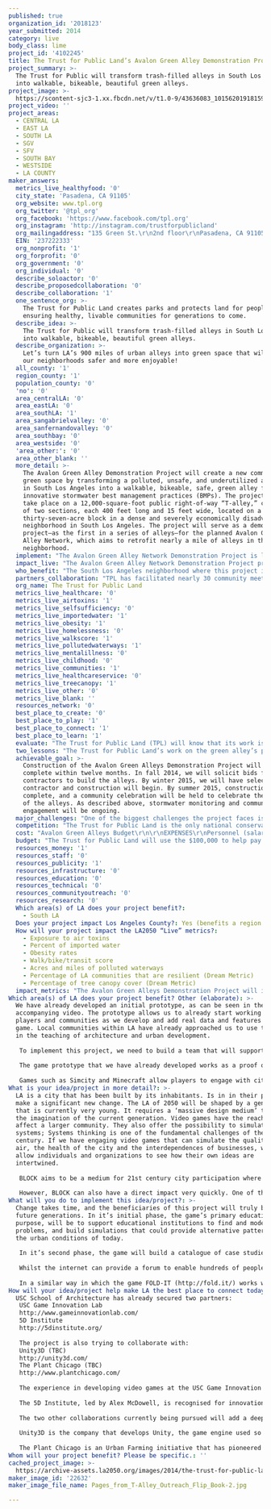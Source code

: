 ```yaml
---
published: true
organization_id: '2018123'
year_submitted: 2014
category: live
body_class: lime
project_id: '4102245'
title: The Trust for Public Land’s Avalon Green Alley Demonstration Project
project_summary: >-
  The Trust for Public will transform trash-filled alleys in South Los Angeles
  into walkable, bikeable, beautiful green alleys.
project_image: >-
  https://scontent-sjc3-1.xx.fbcdn.net/v/t1.0-9/43636083_10156201918159735_997760425149857792_n.jpg?_nc_cat=105&oh=97c670e26a9a708777352a654c8bd0b9&oe=5C486122
project_video: ''
project_areas:
  - CENTRAL LA
  - EAST LA
  - SOUTH LA
  - SGV
  - SFV
  - SOUTH BAY
  - WESTSIDE
  - LA COUNTY
maker_answers:
  metrics_live_healthyfood: '0'
  city_state: 'Pasadena, CA 91105'
  org_website: www.tpl.org
  org_twitter: '@tpl_org'
  org_facebook: 'https://www.facebook.com/tpl.org'
  org_instagram: 'http://instagram.com/trustforpublicland'
  org_mailingaddress: "135 Green St.\r\n2nd floor\r\nPasadena, CA 91105"
  EIN: '237222333'
  org_nonprofit: '1'
  org_forprofit: '0'
  org_government: '0'
  org_individual: '0'
  describe_soloactor: '0'
  describe_proposedcollaboration: '0'
  describe_collaboration: '1'
  one_sentence_org: >-
    The Trust for Public Land creates parks and protects land for people,
    ensuring healthy, livable communities for generations to come.
  describe_idea: >-
    The Trust for Public will transform trash-filled alleys in South Los Angeles
    into walkable, bikeable, beautiful green alleys.
  describe_organization: >-
    Let’s turn LA’s 900 miles of urban alleys into green space that will make
    our neighborhoods safer and more enjoyable!
  all_county: '1'
  region_county: '1'
  population_county: '0'
  'no': '0'
  area_centralLA: '0'
  area_eastLA: '0'
  area_southLA: '1'
  area_sangabrielvalley: '0'
  area_sanfernandovalley: '0'
  area_southbay: '0'
  area_westside: '0'
  'area_other:': '0'
  area_other_blank: ''
  more_detail: >-
    The Avalon Green Alley Demonstration Project will create a new community
    green space by transforming a polluted, unsafe, and underutilized alleyway
    in South Los Angeles into a walkable, bikeable, safe, green alley featuring
    innovative stormwater best management practices (BMPs). The project will
    take place on a 12,000-square-foot public right-of-way “T-alley,” comprised
    of two sections, each 400 feet long and 15 feet wide, located on a
    thirty-seven-acre block in a dense and severely economically disadvantaged
    neighborhood in South Los Angeles. The project will serve as a demonstration
    project—as the first in a series of alleys—for the planned Avalon Green
    Alley Network, which aims to retrofit nearly a mile of alleys in the
    neighborhood.
  implement: "The Avalon Green Alley Network Demonstration Project is leading efforts to green the nearly 900 linear miles of alleys in the City of Los Angeles. These largely overlooked spaces represent nearly 2,400 acres of potentially open space. Project goals include demonstrating innovative and cost-effective means to improving water quality, contributing to the restoration of local ecosystems through the improvement of water quality and conservation of water resources, facilitating investment in green infrastructure through the development, implementation, and testing of new methods for urban greening, and engaging local residents in the design and development of new green spaces within their community.\r\n\r\nThe project will implement replicable low impact development stormwater management measures in a keystone alley that is included within a larger master plan for a local network of green alleys. The Avalon Green Alley Network will retrofit a network of alleys spanning 6 blocks (approximately 37 acres) of the South Los Angeles neighborhood near Avalon Boulevard for improved pedestrian connectivity and integrated stormwater management.\r\n\r\nWithin the Avalon Green Alley Network, The Trust for Public Land and partners will conduct extensive renovation and construction on two alleys (Tier 1) and will complete general improvements throughout the rest of the alleys (Tier 2). Improvements will include replacing dark, impervious pavement with porous, light-colored paving stones that reflect heat and allow water to penetrate rather than running off into sewers; planting the edges of alleys with espaliered fruit trees to make them cooler and more inviting; and adding signs, lighting, and pavement markings to encourage residents to use the alleys as green pathways through the neighborhood. Additional improvements will include native and drought tolerant plantings that will green and beautify the neighborhood, a fitness loop, and a range of techniques to capture and infiltrate stormwater from nearby residences and streets. When complete, the network of green alleys and streets will connect two parks, an elementary school, a high school, shops and businesses, bus stops, and a grocery store.\r\n\r\nThe completion of the Project will serve as a demonstration of stormwater management low impact development interventions that can be replicated in other communities throughout Los Angeles and California.\r\n\r\n"
  impact_live: "The Avalon Green Alley Network Demonstration Project presents a major opportunity to transform blighted, polluted, and overlooked spaces into walkable, bike-able, and playable green spaces, creating new recreational opportunities for residents who have few places for safe outdoor recreation in their neighborhood. The project will serve as a practical improvement to residents’ daily lives, adaptively re-using existing infrastructure to integrate green connecting corridors into the fabric of the neighborhood. The alleys will also create safe routes to school for children. These corridors will serve as vital links between homes, nearby schools, parks, and services. By encouraging walkability within the neighborhood, residents will be less likely to drive to reach nearby destinations, leading to increased opportunities for physical activity, and effectively reducing greenhouse gas emissions and improving air quality.\r\n\r\nEnlivening, renovating, and greening these overlooked corridors will lead to increased usage and stewardship from residents, which will have an important impact on decreasing crime, illegal dumping, and pollution. Community art, native plantings, and natural, edible landscaping will create a welcoming community space. Interpretive signage and design-based information inlaid into the paving will highlight for residents a sense of place within the Los Angeles River Watershed, and educate residents about pollution prevention and green infrastructure benefits. A fitness path through the alley network will make this community green space a nexus for outdoor exercise, positive community interaction, and play. The integration of espaliered fruit trees along the alley walls and fences introduces an agricultural element to a heavily urbanized area. Benefits also include opportunities for residents to engage in community building activities, thus fostering community pride and a sense of ownership. \r\n\r\nIn addition to these benefits to the immediate community, the project will serve as a model for similar dense and residential low-income communities throughout California, and will break new ground in interagency collaborations for the permitting and construction of low-impact development.\r\n"
  who_benefit: "The South Los Angeles neighborhood where this project is located is a Severely Disadvantaged Community where the median household income (MHI) within a half-mile radius of the project site is $31,256 (53 percent of the statewide MHI), and where 6,939 people live below the poverty line.  Residents of this area are disproportionately affected by poor air and water quality, and suffer from high rates of obesity, diabetes, and heart disease. According to the California State Parks Community Fact Finder, the neighborhood surrounding the project site has only one acre of open space per 1,000 people.  \r\n\r\nOn a broader level, the project’s impact on water quality will benefit all of Los Angeles County. Currently, the alleys are used as dumping grounds, leading to the accumulation of various pollutants during dry months, including oil, heavy metals, nutrients, trash, total suspended solids, and bacteria. During rainy months, untreated and contaminated stormwater runoff flows through the alley into storm drains that lead to the Los Angeles River and out to the ocean. Contaminated stormwater runoff is the number one source of ocean pollution in Southern California. Cleaning up the alleys and implementing stormwater capture technologies in them will eliminate a significant source of water pollution. \r\n\r\nThe project will also impact water supply in our drought-stricken region. Los Angeles imports 89% of its water at tremendous environmental and financial cost – the large use of energy in California is pumping water south – and yet we waste almost all of our rainwater. Our city’s stormwater infrastructure was designed with the sole purpose of preventing flooding, and as a result all the rain that falls is quickly funneled into storm drains that empty into the ocean. By implementing stormwater capture elements such as permeable paving in the alleys, rainwater will be able to recharge the local aquifers and increase our local water supply. In the current drought, it is more important than ever to demonstrate sustainable solutions to our water crisis. Ongoing monitoring of the stormwater captured by the alleys will provide valuable information that will be used to inform policy at the local, regional, and state level and will benefit all Californians. \r\n\r\n"
  partners_collaboration: "TPL has facilitated nearly 30 community meetings, platicas and clean-ups since April 2010. Through these meetings, planning events, and alley clean-up activities, the project has engaged the support of the following groups:\r\no\tLos Angeles Conservation Corps –LACC helped TPL organize alley clean-ups at the project site   Partner on the Tree Planting grant and will be helping with outreach, permitting and planting for the new street trees\r\no\tThe Coalition for Responsible Community Development: a nonprofit community development organization in South Los Angeles, is working with TPL on alley clean-ups.\r\no\tCommunity Health Council (CHC)/ Coalition for an Active South Los Angeles: The Avalon Alleys have been highlighted by CASLA as a priority project for improving community health.  TPL participates in monthly meetings with CASLA, a branch of CHC, who will continue to advocate for a network of green alleys in South L.A.\r\no\tFood for Less, the closest and largest grocery store to the project site, has assisted TPL with outreach support and has contributed food and refreshments for community meetings and alley clean-ups.\r\no\tMagnolia Missionary Baptist Church – Located on the southwest corner of the T-alley block, the church has provided free space for hosting community meetings and events. \r\no\tTreePeople, an environmental nonprofit provided support and co-facilitated monthly platicas and co-hosted community tree planting event\r\no\tJefferson High School – Jefferson High School hosts a Green Design Academy, whose students have partnered with TPL on outreach activities.\r\no\tMaya Angelou High School- Hosts monthly platicas and important partner for outreach and student engagement. Three academies within the school participate in clean-up events and will participate in the monitoring of the alleys and on-going tree care for new street trees.\r\no\tCity of Los Angeles Bureau of Sanitation:  Primary partner and support for the project.  BOS will maintain the BMPs and is the key partner for designing and building the alleys \r\no\tCouncil for Watershed Health: Monitoring support for stormwater BMPs\r\no\tCouncil District 9: Important partner and supporter for project.  Essential support with alley closure piece and other logistics and community relations support\r\no\tLos Angeles Police Department:  Attends monthly platicas and works with residents to discuss safety and community issues \r\n"
  org_name: The Trust for Public Land
  metrics_live_healthcare: '0'
  metrics_live_airtoxins: '1'
  metrics_live_selfsufficiency: '0'
  metrics_live_importedwater: '1'
  metrics_live_obesity: '1'
  metrics_live_homelessness: '0'
  metrics_live_walkscore: '1'
  metrics_live_pollutedwaterways: '1'
  metrics_live_mentalillness: '0'
  metrics_live_childhood: '0'
  metrics_live_communities: '1'
  metrics_live_healthcareservice: '0'
  metrics_live_treecanopy: '1'
  metrics_live_other: '0'
  metrics_live_blank: ''
  resources_network: '0'
  best_place_to_create: '0'
  best_place_to_play: '1'
  best_place_to_connect: '1'
  best_place_to_learn: '1'
  evaluate: "The Trust for Public Land (TPL) will know that its work is making a positive difference through evidence of community involvement in the design and construction process; recognition by community members and civic leaders; positive media and press; and through the physical transformation and public use of the alleys. We will assess project progress by how well we are able to meet the following performance standards within the proposed timeline:  the degree to which sustainable design elements are used; the number of community members who engage in the development process; and the number of people who use the alley. Post-occupancy evaluation will include observations and interviews with residents to determine how the elements are perceived and influence the neighborhood’s health, safety, and quality of life. Additional ways we will evaluate the project is the stormwater monitoring activities.  The monitoring activities will document pre and post project water quality outcomes to provide data reference for future LID alley retrofit projects in South Los Angeles.\r\n\r\nThe Council for Watershed Health will work with TPL to conduct monitoring for project effectiveness for 6 months prior to implementation and 12 months after construction completion. TPL will seek additional funding to support up to 4 additional years of monitoring to reach a 5-year benchmark of statistical significance. The proposed 18-month pre- and post-Project monitoring plan will measure the effects of the proposed BMPs on water quality and water supply (such as reduction in peak flows and amount of water infiltrated), as well as measure additional benefits, including social and educational impacts, public health improvements, greenhouse gas reduction, and increased biological diversity resulting from changes to impervious surfaces. \r\n\r\n"
  two_lessons: "The Trust for Public Land’s work on the green alley’s project has been informed by our belief that people need green community spaces to connect with nature and that the community must play an active role designing their local parks and open spaces. \r\n\r\nFor the 80 percent of Americans who live in or near a city, neighborhood parks offer the closest connection to nature. Yet, over two-thirds of the people in Los Angeles don’t live within walking distance of a park. As a result, an entire generation is growing up disconnected from nature and the outdoors, missing out on the fun, fitness, and relaxation that parks provide. In park-poor neighborhoods, children play in streets or vacant lots instead of on grassy meadows or soccer fields. Or they simply stay inside—a national crisis of inactivity that has contributed to higher rates of obesity, diabetes, asthma, anxiety, and depression. \r\n\r\nResearch shows that parks promote public health and revitalize local economies. They make cities more energy-efficient and less vulnerable to the effects of climate change. They connect people to the great outdoors and to each other. But it’s not enough to simply build parks or create open space; the community must be involved from the very beginning for the park to truly serve local needs and for the project to be sustainable in the long run. Each of the parks that we develop represents the local community's voice. To design and construct a park, we engage neighborhoods, including nearby schools, senior centers, churches, families, and local community groups, at every level of the process. The Trust for Public Land has seen that its signature participatory design and community engagement process leads to increased neighborhood cohesion, interconnection, and pride; improved mental, physical, and spiritual health; and empowerment of individuals, who see that their voices can effect concrete change in their own communities.\r\n\r\n"
  achievable_goal: >-
    Construction of the Avalon Green Alleys Demonstration Project will be
    complete within twelve months. In fall 2014, we will solicit bids for
    contractors to build the alleys. By winter 2015, we will have selected a
    contractor and construction will begin. By summer 2015, construction will be
    complete, and a community celebration will be held to celebrate the opening
    of the alleys. As described above, stormwater monitoring and community
    engagement will be ongoing.
  major_challenges: "One of the biggest challenges the project faces is the number of partners, stakeholders, and jurisdictions involved. All of these different groups have different needs and priorities for the project which can range from social, to policy, to practical, such as sanitation and safety.  We are meeting this challenge by being sensitive to all the different priorities and bringing people together to create consensus. We hold monthly meetings to ensure that the community residents who will be using the green alleys and the city agencies that will be maintaining and managing them in the future understand each other and have all of their concerns met. Clear, concise communication has been essential to pulling together the differing needs and perspectives to create a design plan that satisfies everyone.\r\n\r\nAnother challenge has been fostering collaboration between the various government agencies with an interest in the project.  TPL began planning for a cohesive network of green alleys in the Avalon neighborhood in September 2009. Since that time, TPL has developed partnerships with a range of City agencies to align this project within Citywide green infrastructure development and to create strong interagency collaboration. The City of L.A. Department of Recreation and Parks, Department of Transportation, Bureau of Engineering, the fire and police departments, and the CRA all participated in early-stage planning meetings with TPL to identify the Avalon Green Alley as a potential model project. TPL has formed a partnership with the City of L.A. Green Streets Committee, a team of experts from the City’s Departments of Planning and Public Works, and the City’s Green Alleys Subcommittee, comprised of members from the Board of Public Works; Bureau of Sanitation; CRA; Department of Planning; and USC Center for Sustainability. Planning efforts included multiple coordination meetings with agency partners and stakeholders, community workshops, and design review meetings. Through these coordination meetings, participating agencies and nonprofits have worked together to define roles and responsibilities, review the concept design, and ensure that all elements of the proposed green alley comply with the goals and regulations of each agency.\r\n"
  competition: "The Trust for Public Land is the only national conservation organization with a land-for-people mission. It is our goal to put a park, playground, or natural area within a 10-minute walk of all Americans. Each of our projects is open to the public, and we serve residents of and visitors of all ages, backgrounds, and abilities. Benefits of our work include: improving air and water quality, mitigating climate change, protecting habitat, and creating public access to nature and recreation. We work on the ground in Los Angeles County, collaborating with public agencies, nonprofits, community groups, and local residents to create parks and conserve land for people.\r\n\r\nWe are the only national conservation organization doing the complex work of bringing people together to create parks, playgrounds, community gardens, and preserving open space in densely populated urban areas.  During the past 40 years, The Trust for Public Land has created or protected more than a thousand city parks, natural areas, playgrounds, greenways, and community gardens in dozens of cities across the country.\r\n\r\nThe Avalon Green Alley Network Demonstration Project is pioneering work in the areas of stormwater capture and greening urban infrastructure. It represents the very first green alley network to be implemented in South Los Angeles, the first alley retrofit in Los Angeles to incorporate greening, and the first to demonstrate the potential of green alleys to transform residential areas of significant density and poverty. As such, this project has the potential to have regional, statewide, and national impact on innovative green infrastructure and urban greening measures.\r\n"
  cost: "Avalon Green Alleys Budget\r\n\r\nEXPENSES\r\nPersonnel (salary and benefits) \t\t\t\t\t$401,000\r\nOffice Expenses (rent, telecom, utilities, insurance, etc.) \t\t$80,000\r\nOther Expenses (printing, postage, travel, etc.) \t\t\t$20,000\r\nProgram Reinvestment & Expansion* \t\t\t\t$188,000\r\nManagement & Program Services** \t\t\t\t\t$120,000\r\n\r\nProfessional Services\r\nDesign & Construction Documents \t\t\t\t\t$192,000\r\nBid Review and Construction Coordination \t\t\t\t$54,000\r\nStormwater Design and Monitoring \t\t\t\t\t$228,000\r\nIrrigation Maintenance \t\t\t\t\t\t$45,000\r\nOther Professional Services \t\t\t\t\t\t$51,000\r\nSubtotal Professional Services \t\t\t\t\t$570,000\r\n\r\nConstruction & Site Improvements (includes contingency)\r\nGeneral Requirements, Permits, Testing \t\t\t\t$337,000\r\nDemolition & Earthwork \t\t\t\t\t\t$410,000\r\nHardscape \t\t\t\t\t\t\t\t$1,280,000\r\nLandscape \t\t\t\t\t\t\t\t$44,000\r\nSubdrainage \t\t\t\t\t\t\t\t$223,000\r\nWater Monitoring Equipment \t\t\t\t\t$71,000\r\nOther Features (lighting, signage, art etc.) \t\t\t\t$206,000\r\nSubtotal Construction \t\t\t\t\t\t$2,571,000\r\nTOTAL EXPENSES \t\t\t\t\t\t$3,950,000\r\n\r\nSUPPORT\r\nPublic Funding\r\nLos Angeles Community Redevelopment Agency (awarded) \t\t\t275,000\r\nLos Angeles Bureau of Sanitation ‐ Stormwater Grant Program (awarded) \t\t1,906,000\r\nLos Angeles Bureau of Sanitation ‐ Proposition O (awarded) \t\t\t612,000\r\nState of California Urban Greening Grant (awarded) \t\t\t\t400,000\r\nLos Angeles County (awarded) \t\t\t\t\t\t\t142,000\r\n\r\nPrivate Funding\r\nNational Fish & Wildlife Foundation (awarded) \t\t\t\t\t50,000\r\nThe JIB Fund (awarded) \t\t\t\t\t\t\t\t90,000\r\nOther Private Funding (awarded) \t\t\t\t\t\t\t16,000\r\nThe Trust for Public Land Investment*** \t\t\t\t\t\t25,000\r\nAdditional Funding Needed \t\t\t\t\t\t\t\t434,000\r\nTOTAL SUPPORT \t\t\t\t\t\t\t\t\t3,950,000\r\n\r\n* Program Reinvestment & Expansion – Covers initial program development and implementation, program evaluation, planning for future parks, and program expansion.\r\n** Management & Program Services – Services provided to the program (project), including administration and finance, marketing and public affairs, human resources, information technology, and organizational leadership.\r\n*** Trust for Public Land Project Investment – Unrestricted revenue dedicated to this project by the Trust for Public Land.\r\n\r\nIn addition to the public and private grants listed above, the project is supported by donations from The Trust for Public Land’s Board of Directors and individual members, which will be used to offset any funding shortfall. \r\n\r\n"
  budget: "The Trust for Public Land will use the $100,000 to help pay for staff time associated with project management and general coordination on the alleys, as well as community outreach, planning, and supervision of the construction of the entire project.\r\n\r\nBecause of the many economic, social, and safety challenges in the Avalon community, The Trust for Public Land has significantly invested in community engagement for this project. We created a core neighborhood “Green Team” to provide leadership on community outreach and tree care; hold monthly meetings to engage residents, students, community groups, and the Los Angeles Police Department; and host clean-ups and tree-planting days, which more than 300 people have attended to date.\r\n\r\nThe majority of hard costs for the Avalon Green Alleys Demonstration Project are covered by highly restricted public grants. Having unrestricted private funds that could be spent entirely on the personnel expenses associated with community outreach would be tremendously beneficial to the project.\r\n"
  resources_money: '1'
  resources_staff: '0'
  resources_publicity: '1'
  resources_infrastructure: '0'
  resources_education: '0'
  resources_technical: '0'
  resources_communityoutreach: '0'
  resources_research: '0'
  Which area(s) of LA does your project benefit?:
    - South LA
  Does your project impact Los Angeles County?: Yes (benefits a region of LA County)
  How will your project impact the LA2050 “Live” metrics?:
    - Exposure to air toxins
    - Percent of imported water
    - Obesity rates
    - Walk/bike/transit score
    - Acres and miles of polluted waterways
    - Percentage of LA communities that are resilient (Dream Metric)
    - Percentage of tree canopy cover (Dream Metric)
  impact_metrics: "The Avalon Green Alleys Demonstration Project will impact LA 2050’s LIVE metrics in the following ways:\r\n\r\nExposure to air toxins: by increasing opportunities for residents to safely walk and bike as their primary means of transportation, car use will decrease and air quality will improve.\r\n\r\nPercent of imported water: the alleys will capture and infiltrate stormwater, allowing it to recharge our local aquifers and thereby reducing the need for imported water.\r\n\r\nObesity rates: the green alleys will increase opportunities for exercise and will provide a source of fresh fruit for neighborhood residents.\r\n\r\nWalk/bike/transit score: the neighborhood’s walk/bike/transit score will improve as residents are able to safely walk and ride bikes to school, work, and around their community.\r\n\r\nAcres and miles of polluted waterways: by capturing stormwater and preventing pollutants from being flushed down the storm drains, Los Angeles area waterways will be cleaner.\r\n\r\nPercentage of LA communities that are resilient (Dream Metric): the alleys will increase the South Los Angeles’s resilience by decreasing their reliance on cars, creating opportunities for exercise and safe routes to school and work, reducing crime, creating a more beautiful neighborhood, and strengthening community bonds.\r\n\r\nPercentage of tree canopy cover: the project will increase tree canopy cover by planting 250 trees.\r\n\r\n"
Which area(s) of LA does your project benefit? Other (elaborate): >-
  We have already developed an initial prototype, as can be seen in the
  accompanying video. The prototype allows us to already start working with
  players and communities as we develop and add real data and features to the
  game. Local communities within LA have already approached us to use the game
  in the teaching of architecture and urban development. 
   
   To implement this project, we need to build a team that will support the current development team, primarily by going into the community, and connecting with people in education, design, and urban planning, and also to source real data to create accurate simulations. 
   
   The game prototype that we have already developed works as a proof of concept; Players can easily simulate urban environments and come to understand the interdependencies of different elements. The game encourages the player to improve the quality of urban space and learn the needs of other actors in the city.
   
   Games such as Simcity and Minecraft allow players to engage with city simulations or digital design, but we currently do not have an accessible game that can connect players with the real implications of products, of architecture and the city. BLOCK will breach the digital with the physical and allow anyone to become an active participant in the LA of 2050. The current Gamescapes research led by Jose Sanchez at USC School of Architecture, has been developed over the past 2 years, to create the tools and the framework to make this game possible.
What is your idea/project in more detail?: >-
  LA is a city that has been built by its inhabitants. Is in in their power to
  make a significant new change. The LA of 2050 will be shaped by a generation
  that is currently very young. It requires a ‘massive design medium’ to expand
  the imagination of the current generation. Video games have the reach to
  affect a larger community. They also offer the possibility to simulate
  systems; Systems thinking is one of the fundamental challenges of the 21st
  century. If we have engaging video games that can simulate the quality of the
  air, the health of the city and the interdependences of businesses, we can
  allow individuals and organizations to see how their own ideas are
  intertwined.
   
   BLOCK aims to be a medium for 21st century city participation where we could crowd-source the models for the LA of 2050. 
   
   However, BLOCK can also have a direct impact very quickly. One of the stages of the project is to model a series of case studies of cities and neighbourhoods that work with ideas of ecology, generating patterns of sustainability. These patterns will be included in the game as examples, and would enable anyone to learn how to implement already working solutions. Think of it as an interactive recipe book for a healthy Los Angeles.
What will you do to implement this idea/project?: >-
  Change takes time, and the beneficiaries of this project will truly be near
  future generations. In it’s initial phase, the game’s primary educational
  purpose, will be to support educational institutions to find and model urban
  problems, and build simulations that could provide alternative patterns for
  the urban conditions of today.
   
   In it’s second phase, the game will build a catalogue of case studies of established urban problems and possible solutions. The game will show that it can model existing and envisioned city configurations, and also demonstrate how they could operate. This will connect a gamer community with architects and city planners.
   
   Whilst the internet can provide a forum to enable hundreds of people to play and suggest great ideas to a particular problem, is can be difficult to know if the ideas are feasible or if they are missing other information that render them irrelevant. By developing BLOCK, citizens will be armed with the tools to create city simulations themselves, and ideas will be in a format that any authority could implement. The challenge of the project is to go ‘from Gaming to Making’.
   
   In a similar way in which the game FOLD-IT (http://fold.it/) works with a community of players to advance the science of protein folding and cure diseases, BLOCK will bring the problem of urban health and ecological urbanism to a massive community of players that can collectively be smarter than a state of the art algorithm.
How will your idea/project help make LA the best place to connect today? In LA2050?: |-
  USC School of Architecture has already secured two partners:
   USC Game Innovation Lab
   http://www.gameinnovationlab.com/
   5D Institute
   http://5dinstitute.org/
   
   The project is also trying to collaborate with:
   Unity3D (TBC)
   http://unity3d.com/
   The Plant Chicago (TBC)
   http://www.plantchicago.com/
   
   The experience in developing video games at the USC Game Innovation Lab led by Tracy Fullerton, will be a critical assessment to the work developed. They posses a fundamental expertise in all areas of game development and will certainly push the game to be meaningful and accomplish its goals.
   
   The 5D Institute, led by Alex McDowell, is recognised for innovation in narrative structures. They will be a key collaborator to define the rhetoric of the project to generate player engagement. The ecological narrative of the game needs to be strong and accessible and the 5D Institute will support us to achieve this goal.
   
   The two other collaborations currently being pursued will add a deeper expertise to the game: 
   
   Unity3D is the company that develops Unity, the game engine used so far for the development of BLOCK. We are in conversation with them for technical support for this project.
   
   The Plant Chicago is an Urban Farming initiative that has pioneered an ecological urban farm concept that eliminates the idea of waste by establishing the interdependence of productive units. They posses a unique expertise and have been a great inspiration to the project. In collaborating with The Plant Chicago, we hope to use them as a case study and implement several other concepts similar to theirs within the game.
Whom will your project benefit? Please be specific.: ''
cached_project_image: >-
  https://archive-assets.la2050.org/images/2014/the-trust-for-public-lands-avalon-green-alley-demonstration-project/scontent-sjc3-1.xx.fbcdn.net/v/t1.0-9/43636083_10156201918159735_997760425149857792_n.jpg
maker_image_id: '22632'
maker_image_file_name: Pages_from_T-Alley_Outreach_Flip_Book-2.jpg

---
```

